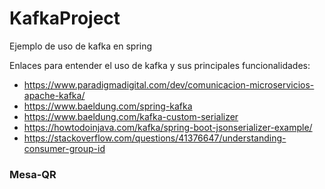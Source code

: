 # KafkaProject
Ejemplo de uso de kafka en spring

Enlaces para entender el uso de kafka y sus principales funcionalidades:

- https://www.paradigmadigital.com/dev/comunicacion-microservicios-apache-kafka/
- https://www.baeldung.com/spring-kafka
- https://www.baeldung.com/kafka-custom-serializer
- https://howtodoinjava.com/kafka/spring-boot-jsonserializer-example/
- https://stackoverflow.com/questions/41376647/understanding-consumer-group-id

### Mesa-QR
